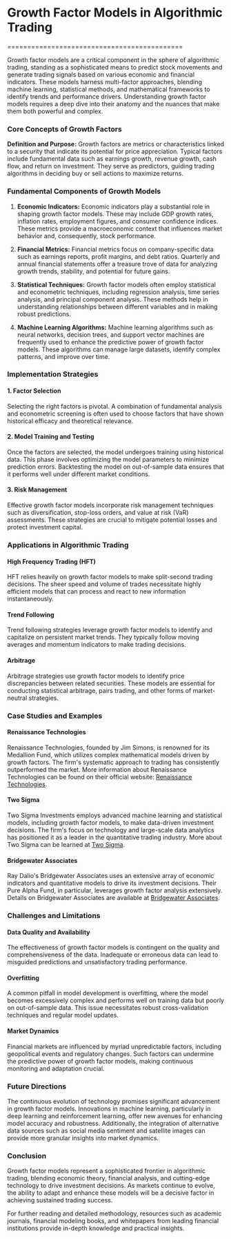 # Growth Factor Models in Algorithmic Trading
============================================

Growth factor models are a critical component in the sphere of algorithmic trading, standing as a sophisticated means to predict stock movements and generate trading signals based on various economic and financial indicators. These models harness multi-factor approaches, blending machine learning, statistical methods, and mathematical frameworks to identify trends and performance drivers. Understanding growth factor models requires a deep dive into their anatomy and the nuances that make them both powerful and complex.

### Core Concepts of Growth Factors

**Definition and Purpose:** 
Growth factors are metrics or characteristics linked to a security that indicate its potential for price appreciation. Typical factors include fundamental data such as earnings growth, revenue growth, cash flow, and return on investment. They serve as predictors, guiding trading algorithms in deciding buy or sell actions to maximize returns.

### Fundamental Components of Growth Models

1. **Economic Indicators:**
   Economic indicators play a substantial role in shaping growth factor models. These may include GDP growth rates, inflation rates, employment figures, and consumer confidence indices. These metrics provide a macroeconomic context that influences market behavior and, consequently, stock performance.

2. **Financial Metrics:**
   Financial metrics focus on company-specific data such as earnings reports, profit margins, and debt ratios. Quarterly and annual financial statements offer a treasure trove of data for analyzing growth trends, stability, and potential for future gains.

3. **Statistical Techniques:**
   Growth factor models often employ statistical and econometric techniques, including regression analysis, time series analysis, and principal component analysis. These methods help in understanding relationships between different variables and in making robust predictions.

4. **Machine Learning Algorithms:**
   Machine learning algorithms such as neural networks, decision trees, and support vector machines are frequently used to enhance the predictive power of growth factor models. These algorithms can manage large datasets, identify complex patterns, and improve over time.

### Implementation Strategies

#### 1. Factor Selection
Selecting the right factors is pivotal. A combination of fundamental analysis and econometric screening is often used to choose factors that have shown historical efficacy and theoretical relevance.

#### 2. Model Training and Testing
Once the factors are selected, the model undergoes training using historical data. This phase involves optimizing the model parameters to minimize prediction errors. Backtesting the model on out-of-sample data ensures that it performs well under different market conditions.

#### 3. Risk Management
Effective growth factor models incorporate risk management techniques such as diversification, stop-loss orders, and value at risk (VaR) assessments. These strategies are crucial to mitigate potential losses and protect investment capital.

### Applications in Algorithmic Trading

#### High Frequency Trading (HFT)
HFT relies heavily on growth factor models to make split-second trading decisions. The sheer speed and volume of trades necessitate highly efficient models that can process and react to new information instantaneously.

#### Trend Following
Trend following strategies leverage growth factor models to identify and capitalize on persistent market trends. They typically follow moving averages and momentum indicators to make trading decisions.

#### Arbitrage
Arbitrage strategies use growth factor models to identify price discrepancies between related securities. These models are essential for conducting statistical arbitrage, pairs trading, and other forms of market-neutral strategies.

### Case Studies and Examples

#### Renaissance Technologies
Renaissance Technologies, founded by Jim Simons, is renowned for its Medallion Fund, which utilizes complex mathematical models driven by growth factors. The firm's systematic approach to trading has consistently outperformed the market. More information about Renaissance Technologies can be found on their official website: [Renaissance Technologies](https://www.rentec.com/).

#### Two Sigma
Two Sigma Investments employs advanced machine learning and statistical models, including growth factor models, to make data-driven investment decisions. The firm's focus on technology and large-scale data analytics has positioned it as a leader in the quantitative trading industry. More about Two Sigma can be learned at [Two Sigma](https://www.twosigma.com/).

#### Bridgewater Associates
Ray Dalio's Bridgewater Associates uses an extensive array of economic indicators and quantitative models to drive its investment decisions. Their Pure Alpha Fund, in particular, leverages growth factor analysis extensively. Details on Bridgewater Associates are available at [Bridgewater Associates](https://www.bridgewater.com/). 

### Challenges and Limitations

#### Data Quality and Availability
The effectiveness of growth factor models is contingent on the quality and comprehensiveness of the data. Inadequate or erroneous data can lead to misguided predictions and unsatisfactory trading performance.

#### Overfitting
A common pitfall in model development is overfitting, where the model becomes excessively complex and performs well on training data but poorly on out-of-sample data. This issue necessitates robust cross-validation techniques and regular model updates.

#### Market Dynamics
Financial markets are influenced by myriad unpredictable factors, including geopolitical events and regulatory changes. Such factors can undermine the predictive power of growth factor models, making continuous monitoring and adaptation crucial.

### Future Directions

The continuous evolution of technology promises significant advancement in growth factor models. Innovations in machine learning, particularly in deep learning and reinforcement learning, offer new avenues for enhancing model accuracy and robustness. Additionally, the integration of alternative data sources such as social media sentiment and satellite images can provide more granular insights into market dynamics.

### Conclusion

Growth factor models represent a sophisticated frontier in algorithmic trading, blending economic theory, financial analysis, and cutting-edge technology to drive investment decisions. As markets continue to evolve, the ability to adapt and enhance these models will be a decisive factor in achieving sustained trading success.

For further reading and detailed methodology, resources such as academic journals, financial modeling books, and whitepapers from leading financial institutions provide in-depth knowledge and practical insights.
